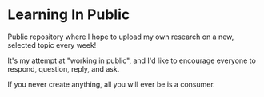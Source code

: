 # Learning In Public

Public repository where I hope to upload my own research on a new, selected topic every week!

It's my attempt at "working in public", and I'd like to encourage everyone to respond, question, reply, and ask. 

If you never create anything, all you will ever be is a consumer.
